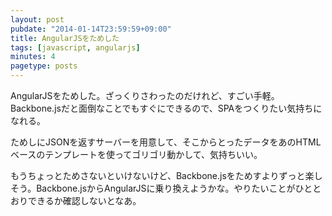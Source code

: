 ```yaml
---
layout: post
pubdate: "2014-01-14T23:59:59+09:00"
title: AngularJSをためした
tags: [javascript, angularjs]
minutes: 4
pagetype: posts
---
```

AngularJSをためした。ざっくりさわったのだけれど、すごい手軽。Backbone.jsだと面倒なことでもすぐにできるので、SPAをつくりたい気持ちになれる。

ためしにJSONを返すサーバーを用意して、そこからとったデータをあのHTMLベースのテンプレートを使ってゴリゴリ動かして、気持ちいい。

もうちょっとためさないといけないけど、Backbone.jsをためすよりずっと楽しそう。Backbone.jsからAngularJSに乗り換えようかな。やりたいことがひととおりできるか確認しないとなあ。

